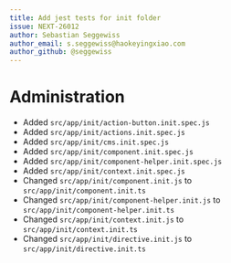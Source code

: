 ```yaml
---
title: Add jest tests for init folder
issue: NEXT-26012
author: Sebastian Seggewiss
author_email: s.seggewiss@haokeyingxiao.com
author_github: @seggewiss
---
```

# Administration
* Added `src/app/init/action-button.init.spec.js`
* Added `src/app/init/actions.init.spec.js`
* Added `src/app/init/cms.init.spec.js`
* Added `src/app/init/component.init.spec.js`
* Added `src/app/init/component-helper.init.spec.js`
* Added `src/app/init/context.init.spec.js`
* Changed `src/app/init/component.init.js` to `src/app/init/component.init.ts`
* Changed `src/app/init/component-helper.init.js` to `src/app/init/component-helper.init.ts`
* Changed `src/app/init/context.init.js` to `src/app/init/context.init.ts`
* Changed `src/app/init/directive.init.js` to `src/app/init/directive.init.ts`
